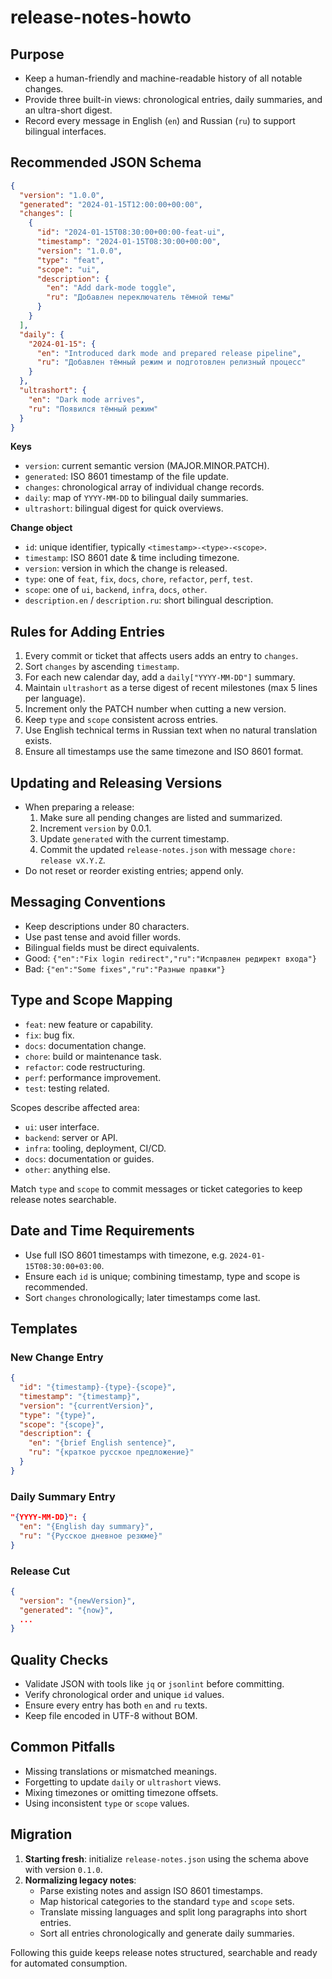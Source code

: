 # release-notes-howto

## Purpose
- Keep a human-friendly and machine-readable history of all notable changes.
- Provide three built-in views: chronological entries, daily summaries, and an ultra-short digest.
- Record every message in English (`en`) and Russian (`ru`) to support bilingual interfaces.

## Recommended JSON Schema
```json
{
  "version": "1.0.0",
  "generated": "2024-01-15T12:00:00+00:00",
  "changes": [
    {
      "id": "2024-01-15T08:30:00+00:00-feat-ui",
      "timestamp": "2024-01-15T08:30:00+00:00",
      "version": "1.0.0",
      "type": "feat",
      "scope": "ui",
      "description": {
        "en": "Add dark-mode toggle",
        "ru": "Добавлен переключатель тёмной темы"
      }
    }
  ],
  "daily": {
    "2024-01-15": {
      "en": "Introduced dark mode and prepared release pipeline",
      "ru": "Добавлен тёмный режим и подготовлен релизный процесс"
    }
  },
  "ultrashort": {
    "en": "Dark mode arrives",
    "ru": "Появился тёмный режим"
  }
}
```

**Keys**
- `version`: current semantic version (MAJOR.MINOR.PATCH).
- `generated`: ISO 8601 timestamp of the file update.
- `changes`: chronological array of individual change records.
- `daily`: map of `YYYY-MM-DD` to bilingual daily summaries.
- `ultrashort`: bilingual digest for quick overviews.

**Change object**
- `id`: unique identifier, typically `<timestamp>-<type>-<scope>`.
- `timestamp`: ISO 8601 date & time including timezone.
- `version`: version in which the change is released.
- `type`: one of `feat`, `fix`, `docs`, `chore`, `refactor`, `perf`, `test`.
- `scope`: one of `ui`, `backend`, `infra`, `docs`, `other`.
- `description.en` / `description.ru`: short bilingual description.

## Rules for Adding Entries
1. Every commit or ticket that affects users adds an entry to `changes`.
2. Sort `changes` by ascending `timestamp`.
3. For each new calendar day, add a `daily["YYYY-MM-DD"]` summary.
4. Maintain `ultrashort` as a terse digest of recent milestones (max 5 lines per language).
5. Increment only the PATCH number when cutting a new version.
6. Keep `type` and `scope` consistent across entries.
7. Use English technical terms in Russian text when no natural translation exists.
8. Ensure all timestamps use the same timezone and ISO 8601 format.

## Updating and Releasing Versions
- When preparing a release:
  1. Make sure all pending changes are listed and summarized.
  2. Increment `version` by 0.0.1.
  3. Update `generated` with the current timestamp.
  4. Commit the updated `release-notes.json` with message `chore: release vX.Y.Z`.
- Do not reset or reorder existing entries; append only.

## Messaging Conventions
- Keep descriptions under 80 characters.
- Use past tense and avoid filler words.
- Bilingual fields must be direct equivalents.
- Good: `{"en":"Fix login redirect","ru":"Исправлен редирект входа"}`
- Bad: `{"en":"Some fixes","ru":"Разные правки"}`

## Type and Scope Mapping
- `feat`: new feature or capability.
- `fix`: bug fix.
- `docs`: documentation change.
- `chore`: build or maintenance task.
- `refactor`: code restructuring.
- `perf`: performance improvement.
- `test`: testing related.

Scopes describe affected area:
- `ui`: user interface.
- `backend`: server or API.
- `infra`: tooling, deployment, CI/CD.
- `docs`: documentation or guides.
- `other`: anything else.

Match `type` and `scope` to commit messages or ticket categories to keep release notes searchable.

## Date and Time Requirements
- Use full ISO 8601 timestamps with timezone, e.g. `2024-01-15T08:30:00+03:00`.
- Ensure each `id` is unique; combining timestamp, type and scope is recommended.
- Sort `changes` chronologically; later timestamps come last.

## Templates
### New Change Entry
```json
{
  "id": "{timestamp}-{type}-{scope}",
  "timestamp": "{timestamp}",
  "version": "{currentVersion}",
  "type": "{type}",
  "scope": "{scope}",
  "description": {
    "en": "{brief English sentence}",
    "ru": "{краткое русское предложение}"
  }
}
```

### Daily Summary Entry
```json
"{YYYY-MM-DD}": {
  "en": "{English day summary}",
  "ru": "{Русское дневное резюме}"
}
```

### Release Cut
```json
{
  "version": "{newVersion}",
  "generated": "{now}",
  ...
}
```

## Quality Checks
- Validate JSON with tools like `jq` or `jsonlint` before committing.
- Verify chronological order and unique `id` values.
- Ensure every entry has both `en` and `ru` texts.
- Keep file encoded in UTF-8 without BOM.

## Common Pitfalls
- Missing translations or mismatched meanings.
- Forgetting to update `daily` or `ultrashort` views.
- Mixing timezones or omitting timezone offsets.
- Using inconsistent `type` or `scope` values.

## Migration
1. **Starting fresh**: initialize `release-notes.json` using the schema above with version `0.1.0`.
2. **Normalizing legacy notes**:
   - Parse existing notes and assign ISO 8601 timestamps.
   - Map historical categories to the standard `type` and `scope` sets.
   - Translate missing languages and split long paragraphs into short entries.
   - Sort all entries chronologically and generate daily summaries.

Following this guide keeps release notes structured, searchable and ready for automated consumption.
